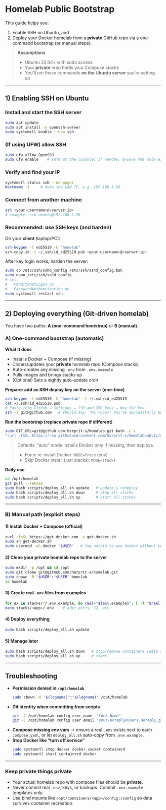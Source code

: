 # Homelab Public Bootstrap

This guide helps you:
1) Enable SSH on Ubuntu, and  
2) Deploy your Docker homelab from a **private** GitHub repo via a one-command bootstrap (or manual steps).

> **Assumptions**
> - Ubuntu 22.04+ with sudo access  
> - Your **private** repo holds your Compose stacks   
> - You’ll run these commands **on the Ubuntu server** you’re setting up

---

## 1) Enabling SSH on Ubuntu

### Install and start the SSH server
```bash
sudo apt update
sudo apt install -y openssh-server
sudo systemctl enable --now ssh
```

### (If using UFW) allow SSH
```bash
sudo ufw allow OpenSSH
sudo ufw enable    # safe at the console; if remote, ensure the rule exists first
```

### Verify and find your IP
```bash
systemctl status ssh --no-pager
hostname -I     # note the LAN IP, e.g. 192.168.1.50
```

### Connect from another machine
```bash
ssh <your-username>@<server-ip>
# example: ssh ubuntu@192.168.1.50
```

### Recommended: use SSH keys (and harden)
On your **client** (laptop/PC):
```bash
ssh-keygen -t ed25519 -C "homelab"
ssh-copy-id -i ~/.ssh/id_ed25519.pub <your-username>@<server-ip>
```
After key login works, harden the server:
```bash
sudo cp /etc/ssh/sshd_config /etc/ssh/sshd_config.bak
sudo nano /etc/ssh/sshd_config
# set:
#   PermitRootLogin no
#   PasswordAuthentication no
sudo systemctl restart ssh
```

---

## 2) Deploying everything (Git-driven homelab)

You have two paths: **A (one-command bootstrap)** or **B (manual)**.

### A) One-command bootstrap (automatic)

**What it does**
- Installs Docker + Compose (if missing)  
- Clones/updates your **private** homelab repo (Compose stacks)  
- Auto-creates any missing `.env` from `.env.example`  
- Pulls images and brings stacks up  
- (Optional) Sets a nightly auto-update cron  

**Prepare: add an SSH deploy key on the server (one-time)**
```bash
ssh-keygen -t ed25519 -C "homelab" -f ~/.ssh/id_ed25519
cat ~/.ssh/id_ed25519.pub
# Paste into GitHub → Settings → SSH and GPG keys → New SSH key
ssh -T git@github.com   # should say: "Hi <you>! You've successfully authenticated..."
```

**Run the bootstrap (replace private repo if different)**
```bash
sudo GIT_URL=git@github.com:harprit-s/homelab.git bash -c \
"curl -fsSL https://raw.githubusercontent.com/harprit-s/homelabpublic/main/scripts/bootstrap_homelab_ubuntu.sh | bash"
```

> Defaults: “auto” mode installs Docker only if missing, then deploys.  
> - Force re-install Docker: `MODE=fresh` (env)  
> - Skip Docker install (just stacks): `MODE=stacks`

**Daily use**
```bash
cd /opt/homelab
git pull --rebase
sudo bash scripts/deploy_all.sh update   # update & redeploy
sudo bash scripts/deploy_all.sh down     # stop all stacks
sudo bash scripts/deploy_all.sh up       # start all stacks
```

---

### B) Manual path (explicit steps)

#### 1) Install Docker + Compose (official)
```bash
curl -fsSL https://get.docker.com -o get-docker.sh
sudo sh get-docker.sh
sudo usermod -aG docker "$USER"   # log out/in to use docker without sudo
```

#### 2) Clone your **private** homelab repo to the server
```bash
sudo mkdir -p /opt && cd /opt
sudo git clone git@github.com:harprit-s/homelab.git
sudo chown -R "$USER":"$USER" homelab
cd homelab
```

#### 3) Create real `.env` files from examples
```bash
for ex in stacks/*/.env.example; do real="${ex%.example}"; [ -f "$real" ] || cp "$ex" "$real"; done
nano stacks/<app>/.env    # edit ports, TZ, etc.
```

#### 4) Deploy everything
```bash
sudo bash scripts/deploy_all.sh update
```

#### 5) Manage later
```bash
sudo bash scripts/deploy_all.sh down   # stop/remove containers (data stays)
sudo bash scripts/deploy_all.sh up     # start
```

---

## Troubleshooting

- **Permission denied in `/opt/homelab`**
  ```bash
  sudo chown -R "$(logname)":"$(logname)" /opt/homelab
  ```
- **Git identity when committing from scripts**
  ```bash
  git -C /opt/homelab config user.name  "Your Name"
  git -C /opt/homelab config user.email "your-noreply@users.noreply.github.com"
  ```
- **Compose missing env vars** → ensure a real `.env` exists next to each `compose.yaml`, or let `deploy_all.sh` auto-copy from `.env.example`.
- **Stop Docker like “turn off service”**
  ```bash
  sudo systemctl stop docker docker.socket containerd
  sudo systemctl start containerd docker
  ```

---

### Keep private things private
- Your actual homelab repo with compose files should be **private**.
- Never commit real `.env`, keys, or backups. Commit `.env.example` templates only.
- Use bind mounts like `/opt/containers/<app>/config:/config` so data survives container recreation.
